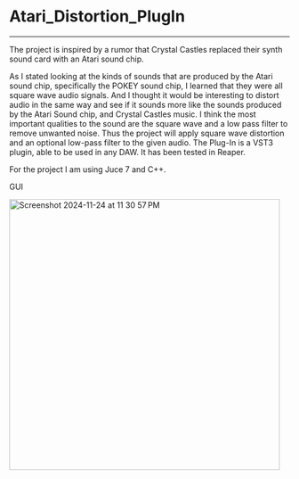 # Atari_Distortion_PlugIn



------------------------------------------------------------------------------------------------------------------------------------------------------------------------------------

The project is inspired by a rumor that Crystal Castles replaced their synth sound card with an Atari sound chip. 

As I stated looking at the kinds of sounds that are produced by the Atari sound chip, specifically the POKEY sound chip, I learned that they were all square wave audio signals. And I thought it would be interesting to distort audio in the same way and see if it sounds more like the sounds produced by the Atari Sound chip, and Crystal Castles music. I think the most important qualities to the sound are the square wave and a low pass filter to remove unwanted noise. Thus the project will apply square wave distortion and an optional low-pass filter to the given audio. The Plug-In is a VST3 plugin, able to be used in any DAW. It has been tested in Reaper.  

For the project I am using Juce 7 and C++. 

GUI

<img width="486" alt="Screenshot 2024-11-24 at 11 30 57 PM" src="https://github.com/user-attachments/assets/67407278-2343-4cb2-a0fc-ba865dccb88b">



